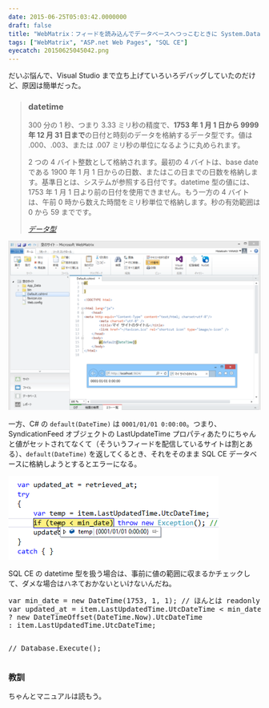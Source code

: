 ```yaml
---
date: 2015-06-25T05:03:42.0000000
draft: false
title: "WebMatrix：フィードを読み込んでデータベースへつっこむときに System.Data.SqlServerCe.SqlCeException が発生する。"
tags: ["WebMatrix", "ASP.net Web Pages", "SQL CE"]
eyecatch: 20150625045042.png
---
```

<p>だいぶ悩んで、Visual Studio まで立ち上げていろいろデバッグしていたのだけど、原因は簡単だった。</p>

<blockquote cite="https://technet.microsoft.com/ja-jp/library/ms172424(v=sql.110).aspx">

<div class="section">
<h3>datetime</h3>
<p>300 分の 1 秒、つまり 3.33 ミリ秒の精度で、<b>1753 年 1 月 1 日から 9999 年 12 月 31 日まで</b>の日付と時刻のデータを格納するデータ型です。値は .000、.003、または .007 ミリ秒の単位になるように丸められます。</p><p>2 つの 4 バイト整数として格納されます。最初の 4 バイトは、base date である 1900 年 1 月 1 日からの日数、またはこの日までの日数を格納します。基準日とは、システムが参照する日付です。datetime 型の値には、1753 年 1 月 1 日より前の日付を使用できません。もう一方の 4 バイトは、午前 0 時から数えた時間をミリ秒単位で格納します。秒の有効範囲は 0 から 59 までです。</p>

</div>
<cite><a href="https://technet.microsoft.com/ja-jp/library/ms172424(v=sql.110).aspx">&#x30C7;&#x30FC;&#x30BF;&#x578B;</a></cite>
</blockquote>
<p><span itemscope itemtype="http://schema.org/Photograph"><img src="20150625045042.png" alt="f:id:daruyanagi:20150625045042p:plain" title="f:id:daruyanagi:20150625045042p:plain" class="hatena-fotolife" itemprop="image"></span></p><p>一方、C# の <code>default(DateTime)</code> は <code>0001/01/01 0:00:00</code>。つまり、SyndicationFeed オブジェクトの LastUpdateTime プロパティあたりにちゃんと値がセットされてなくて（そういうフィードを配信しているサイトは割とある）、<code>default(DateTime)</code> を返してくるとき、それをそのまま SQL CE データベースに格納しようとするとエラーになる。</p><p><span itemscope itemtype="http://schema.org/Photograph"><img src="20150625050249.png" alt="f:id:daruyanagi:20150625050249p:plain" title="f:id:daruyanagi:20150625050249p:plain" class="hatena-fotolife" itemprop="image"></span></p><p>SQL CE の datetime 型を扱う場合は、事前に値の範囲に収まるかチェックして、ダメな場合はハネておかないといけないんだね。</p>
<pre class="code lang-cs" data-lang="cs" data-unlink>var min_date = <span class="synStatement">new</span> DateTime(<span class="synConstant">1753</span>, <span class="synConstant">1</span>, <span class="synConstant">1</span>); <span class="synComment">// ほんとは readonly でどこかに</span>
var updated_at = item.LastUpdatedTime.UtcDateTime &lt; min_date
? <span class="synStatement">new</span> DateTimeOffset(DateTime.Now).UtcDateTime
: item.LastUpdatedTime.UtcDateTime;

<span class="synComment">// Database.Execute();</span>
</pre>
<div class="section">
<h3>教訓</h3>
<p>ちゃんとマニュアルは読もう。</p>

</div>